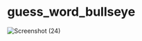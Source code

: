 # guess_word_bullseye
![Screenshot (24)](https://user-images.githubusercontent.com/57730639/215798945-9c15b368-751a-493a-953a-b4024eba1a34.png)
